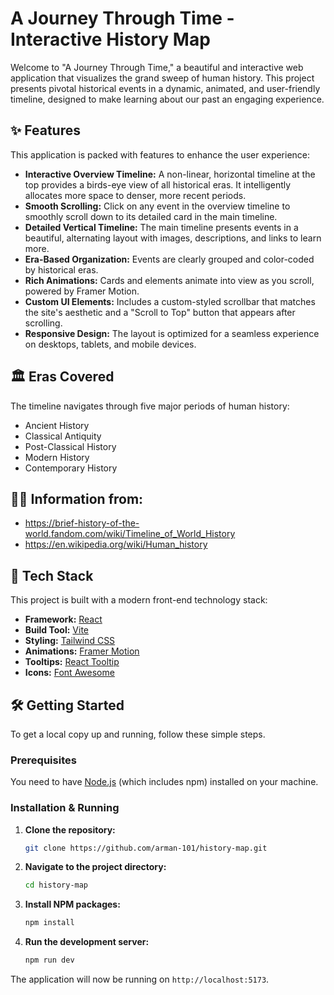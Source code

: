 # A Journey Through Time - Interactive History Map

Welcome to "A Journey Through Time," a beautiful and interactive web application that visualizes the grand sweep of human history. This project presents pivotal historical events in a dynamic, animated, and user-friendly timeline, designed to make learning about our past an engaging experience.

## ✨ Features

This application is packed with features to enhance the user experience:

-   **Interactive Overview Timeline:** A non-linear, horizontal timeline at the top provides a birds-eye view of all historical eras. It intelligently allocates more space to denser, more recent periods.
-   **Smooth Scrolling:** Click on any event in the overview timeline to smoothly scroll down to its detailed card in the main timeline.
-   **Detailed Vertical Timeline:** The main timeline presents events in a beautiful, alternating layout with images, descriptions, and links to learn more.
-   **Era-Based Organization:** Events are clearly grouped and color-coded by historical eras.
-   **Rich Animations:** Cards and elements animate into view as you scroll, powered by Framer Motion.
-   **Custom UI Elements:** Includes a custom-styled scrollbar that matches the site's aesthetic and a "Scroll to Top" button that appears after scrolling.
-   **Responsive Design:** The layout is optimized for a seamless experience on desktops, tablets, and mobile devices.

## 🏛️ Eras Covered

The timeline navigates through five major periods of human history:

-   Ancient History
-   Classical Antiquity
-   Post-Classical History
-   Modern History
-   Contemporary History

## 👨‍💻 Information from:
-   https://brief-history-of-the-world.fandom.com/wiki/Timeline_of_World_History
-   https://en.wikipedia.org/wiki/Human_history

## 🚀 Tech Stack

This project is built with a modern front-end technology stack:

-   **Framework:** [React](https://reactjs.org/)
-   **Build Tool:** [Vite](https://vitejs.dev/)
-   **Styling:** [Tailwind CSS](https://tailwindcss.com/)
-   **Animations:** [Framer Motion](https://www.framer.com/motion/)
-   **Tooltips:** [React Tooltip](https://react-tooltip.com/)
-   **Icons:** [Font Awesome](https://fontawesome.com/)

## 🛠️ Getting Started

To get a local copy up and running, follow these simple steps.

### Prerequisites

You need to have [Node.js](https://nodejs.org/) (which includes npm) installed on your machine.

### Installation & Running

1.  **Clone the repository:**
    ```sh
    git clone https://github.com/arman-101/history-map.git
    ```
2.  **Navigate to the project directory:**
    ```sh
    cd history-map
    ```
3.  **Install NPM packages:**
    ```sh
    npm install
    ```
4.  **Run the development server:**
    ```sh
    npm run dev
    ```

The application will now be running on `http://localhost:5173`.
